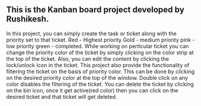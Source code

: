 ## This is the Kanban board project developed by Rushikesh.
In this project, you can simply create the task or ticket along with the priority set to that ticket.
  Red - Highest priority
  Gold - medium priority
  pink - low priority
  green - completed.
While working on perticular ticket you can change the priority color of the ticket by simply clicking on the color strip at the top of the ticket.
Also, you can edit the content by clicking the lock/unlock icon in the ticket.
This project also provide the functionality of filtering the ticket on the basis of priority color. This can be done by clicking on the desired priority color at the top of the window.
Double click on any color disables the filtering of the ticket.
You can delete the ticket by clicking on the bin icon, once it get active(red color) then you can click on the desired ticket and that ticket will get deleted.
